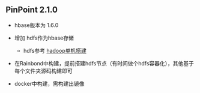 ## PinPoint 2.1.0 

* hbase版本为 1.6.0
* 增加 hdfs作为hbase存储
  * hdfs参考 [hadoop单机搭建](https://hadoop.apache.org/docs/r2.10.1/hadoop-project-dist/hadoop-common/SingleCluster.html#Standalone_Operation)

* 在Rainbond中构建，提前搭建hdfs节点（有时间做个hdfs容器化），其他基于每个文件夹源码构建即可
* docker中构建，需构建出镜像